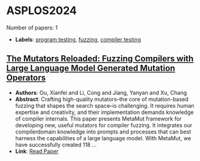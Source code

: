 # ASPLOS2024

Number of papers: 1

- **Labels**: [program testing](../../labels/program_testing.md), [fuzzing](../../labels/fuzzing.md), [compiler testing](../../labels/compiler_testing.md)

## [The Mutators Reloaded: Fuzzing Compilers with Large Language Model Generated Mutation Operators](paper_1.md)
- **Authors**: Ou, Xianfei and Li, Cong and Jiang, Yanyan and Xu, Chang
- **Abstract**: Crafting high-quality mutators–the core of mutation-based fuzzing that shapes the search space–is challenging. It requires human expertise and creativity, and their implementation demands knowledge of compiler internals. This paper presents MetaMut framework for developing new, useful mutators for compiler fuzzing. It integrates our compilerdomain knowledge into prompts and processes that can best harness the capabilities of a large language model. With MetaMut, we have successfully created 118 ...
- **Link**: [Read Paper](https://connglli.github.io/pdfs/metamut_asplos24.pdf)
